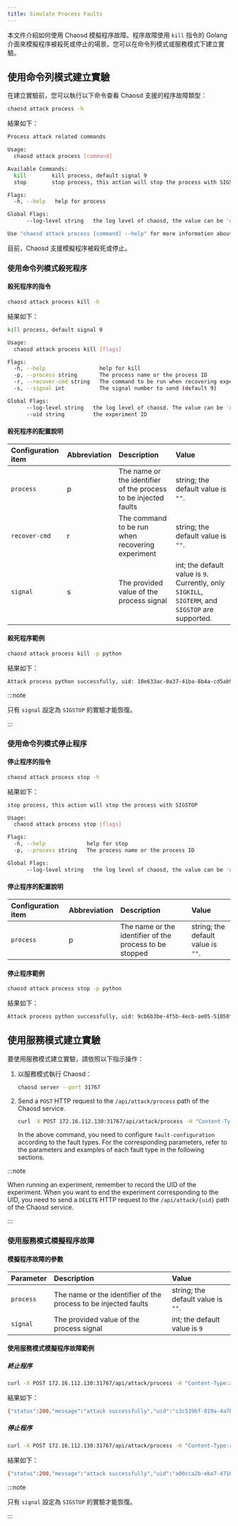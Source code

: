 ```yaml
---
title: Simulate Process Faults
---
```


本文件介紹如何使用 Chaosd 模擬程序故障。程序故障使用 `kill` 指令的 Golang 介面來模擬程序被殺死或停止的場景。您可以在命令列模式或服務模式下建立實驗。

## 使用命令列模式建立實驗

在建立實驗前，您可以執行以下命令查看 Chaosd 支援的程序故障類型：

```bash
chaosd attack process -h
```

結果如下：

```bash
Process attack related commands

Usage:
  chaosd attack process [command]

Available Commands:
  kill        kill process, default signal 9
  stop        stop process, this action will stop the process with SIGSTOP

Flags:
  -h, --help   help for process

Global Flags:
      --log-level string   the log level of chaosd, the value can be 'debug', 'info', 'warn' and 'error'

Use "chaosd attack process [command] --help" for more information about a command.
```

目前，Chaosd 支援模擬程序被殺死或停止。

### 使用命令列模式殺死程序

#### 殺死程序的指令

```bash
chaosd attack process kill -h
```

結果如下：

```bash
kill process, default signal 9

Usage:
  chaosd attack process kill [flags]

Flags:
  -h, --help                 help for kill
  -p, --process string       The process name or the process ID
  -r, --recover-cmd string   The command to be run when recovering experiment
  -s, --signal int           The signal number to send (default 9)

Global Flags:
      --log-level string   the log level of chaosd. The value can be 'debug', 'info', 'warn' and 'error'
      --uid string         the experiment ID
```

#### 殺死程序的配置說明

| Configuration item | Abbreviation | Description | Value |
| :-- | :-- | :-- | :-- |
| `process` | p | The name or the identifier of the process to be injected faults | string; the default value is `""`. |
| `recover-cmd` | r | The command to be run when recovering experiment | string; the default value is `""`. |
| `signal` | s | The provided value of the process signal | int; the default value is `9`. Currently, only `SIGKILL`, `SIGTERM`, and `SIGSTOP` are supported. |

#### 殺死程序範例

```bash
chaosd attack process kill -p python
```

結果如下：

```bash
Attack process python successfully, uid: 10e633ac-0a37-41ba-8b4a-cd5ab92099f9
```

:::note

只有 `signal` 設定為 `SIGSTOP` 的實驗才能恢復。

:::

### 使用命令列模式停止程序

#### 停止程序的指令

```bash
chaosd attack process stop -h
```

結果如下：

```bash
stop process, this action will stop the process with SIGSTOP

Usage:
  chaosd attack process stop [flags]

Flags:
  -h, --help             help for stop
  -p, --process string   The process name or the process ID

Global Flags:
      --log-level string   the log level of chaosd, the value can be 'debug', 'info', 'warn' and 'error'
```

#### 停止程序的配置說明

| Configuration item | Abbreviation | Description | Value |
| :-- | :-- | :-- | :-- |
| `process` | p | The name or the identifier of the process to be stopped | string; the default value is `""`. |

#### 停止程序範例

```bash
chaosd attack process stop -p python
```

結果如下：

```bash
Attack process python successfully, uid: 9cb6b3be-4f5b-4ecb-ae05-51050fcd0010
```

## 使用服務模式建立實驗

要使用服務模式建立實驗，請依照以下指示操作：

1. 以服務模式執行 Chaosd：

   ```bash
   chaosd server --port 31767
   ```

2. Send a `POST` HTTP request to the `/api/attack/process` path of the Chaosd service.

   ```bash
   curl -X POST 172.16.112.130:31767/api/attack/process -H "Content-Type:application/json" -d '{fault-configuration}'
   ```

   In the above command, you need to configure `fault-configuration` according to the fault types. For the corresponding parameters, refer to the parameters and examples of each fault type in the following sections.

:::note

When running an experiment, remember to record the UID of the experiment. When you want to end the experiment corresponding to the UID, you need to send a `DELETE` HTTP request to the `/api/attack/{uid}` path of the Chaosd service.

:::

### 使用服務模式模擬程序故障

#### 模擬程序故障的參數

| Parameter | Description                                                     | Value                              |
| :-------- | :-------------------------------------------------------------- | :--------------------------------- |
| `process` | The name or the identifier of the process to be injected faults | string; the default value is `""`. |
| `signal`  | The provided value of the process signal                        | int; the default value is `9`      |

#### 使用服務模式模擬程序故障範例

##### 終止程序

```bash
curl -X POST 172.16.112.130:31767/api/attack/process -H "Content-Type:application/json" -d '{"process":"12345","signal":15}'
```

結果如下：

```bash
{"status":200,"message":"attack successfully","uid":"c3c519bf-819a-4a7b-97fb-e3d0814481fa"}
```

##### 停止程序

```bash
curl -X POST 172.16.112.130:31767/api/attack/process -H "Content-Type:application/json" -d '{"process":"12345","signal":19}'
```

結果如下：

```bash
{"status":200,"message":"attack successfully","uid":"a00cca2b-eba7-4716-86b3-3e66f94880f7"}
```

:::note

只有 `signal` 設定為 `SIGSTOP` 的實驗才能恢復。

:::